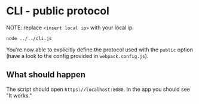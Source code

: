 # CLI - public protocol

NOTE: replace `<insert local ip>` with your local ip.

```shell
node ../../cli.js
```

You're now able to explicitly define the protocol used with the `public` option (have a look to the config provided in `webpack.config.js`).

## What should happen

The script should open `https://localhost:8080`. In the app you should see "It
works."
